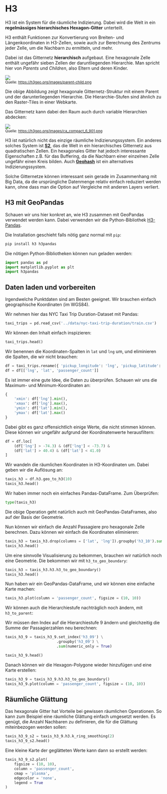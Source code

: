 # H3

H3 ist ein System für die räumliche Indizierung. Dabei wird die Welt in ein **regelmässiges hierarchisches Hexagon-Gitter** unterteilt.

H3 enthält Funktionen zur Konvertierung von Breiten- und Längenkoordinaten in H3-Zellen, sowie auch zur Berechnung des Zentrums jeder Zelle, um die Nachbarn zu ermitteln, und mehr.

Dabei ist das Gitternetz **hierarchisch** aufgebaut. Eine hexagonale Zelle enthält ungefähr sieben Zellen der daruntliegenden Hierarchie. Man spricht hier von *Parents* und *Children*, also Eltern und deren Kinder.

<img src="https://h3geo.org/images/parent-child.png" style="max-width: 500px" /><br />
<small>Quelle: https://h3geo.org/images/parent-child.png</small>

Die obige Abbildung zeigt hexagonale Gitternetz-Struktur mit einem Parent und der darunterliegenden Hierarchie. Die Hierarchie-Stufen sind ähnlich zu den Raster-Tiles in einer Webkarte.

Das Gitternetz kann dabei den Raum auch durch variable Hierarchien abdecken:

<img src="https://h3geo.org/images/ca_compact_6_901.png" style="max-width: 500px" /><br />
<small>Quelle: https://h3geo.org/images/ca_compact_6_901.png</small>

H3 ist natürlich nicht das einzige räumliche Indizierungssystem. Ein anderes solches System ist **[S2](https://s2geometry.io/)**, das die Welt in ein hierarchisches Gitternetz aus quadratischen Zellen. Ein hexagonales Gitter hat jedoch interessante Eigenschaften z.B. für das Buffering, da die Nachbarn einer einzelnen Zelle ungefähr einen Kreis bilden. Auch **[Geohash](https://en.wikipedia.org/wiki/Geohash)** ist ein alternatives Indizierungssystem.

Solche Gitternetze können interessant sein gerade im Zusammenhang mit Big Data, da die ursprüngliche Datenmenge relativ einfach reduziert werden kann, ohne dass man die Option auf Vergleiche mit anderen Layers verliert.

## H3 mit GeoPandas

Schauen wir uns hier konkret an, wie H3 zusammen mit GeoPandas verwendet werden kann. Dabei verwenden wir die Python-Bibliothek [H3-Pandas](http://h3-pandas.readthedocs.io/).

Die Installation geschieht falls nötig ganz normal mit `pip`:

```bash
pip install h3 h3pandas
```

Die nötigen Python-Bibliotheken können nun geladen werden:

```python
import pandas as pd
import matplotlib.pyplot as plt
import h3pandas
```

## Daten laden und vorbereiten

Irgendwelche Punktdaten sind am Besten geeignet. Wir brauchen einfach geographische Koordinaten (im WGS84).

Wir nehmen hier das NYC Taxi Trip Duration-Dataset mit Pandas:

```python
taxi_trips = pd.read_csv('../data/nyc-taxi-trip-duration/train.csv')
```

Wir können den Inhalt einfach inspizieren:

```python
taxi_trips.head()
```

Wir benennen die Koordinaten-Spalten in `lat` und `lng` um, und eliminieren die Spalten, die wir nicht brauchen:


```python
df = taxi_trips.rename({ 'pickup_longitude': 'lng', 'pickup_latitude': 'lat' }, axis = 1)
df = df[['lng', 'lat', 'passenger_count']]
```

Es ist immer eine gute Idee, die Daten zu überprüfen. Schauen wir uns die Maximum- und Minimum-Koordinaten an:

```python
{
    'xmin': df['lng'].min(),
    'xmax': df['lng'].max(),
    'ymin': df['lat'].min(),
    'ymax': df['lat'].max()
}
```

Dabei gibt es  ganz offensichtlich einige Werte, die nicht stimmen können. Diese können wir ungefähr aufgrund der Koordinatenwerte herausfiltern:

```python
df = df.loc[
    (df['lng'] > -74.3) & (df['lng'] < -73.7) & 
    (df['lat'] > 40.4) & (df['lat'] < 41.0)
]
```

Wir wandeln die räumlichen Koordinaten in H3-Koordinaten um. Dabei geben wir die Auflösung an:


```python
taxis_h3 = df.h3.geo_to_h3(10)
taxis_h3.head()
```

Wir haben immer noch ein einfaches Pandas-DataFrame. Zum Überprüfen:

```python
type(taxis_h3)
```

Die obige Operation geht natürlich auch mit GeoPandas-DataFrames, also auf der Basis der Geometrie.

Nun können wir einfach die Anzahl Passagiere pro hexagonale Zelle berechnen. Dazu können wir einfach die Koordinaten eliminieren:


```python
taxis_h3 = taxis_h3.drop(columns = ['lat', 'lng']).groupby('h3_10').sum()
taxis_h3.head()
```

Um eine sinnvolle Visualisierung zu bekommen, brauchen wir natürlich noch eine Geometrie. Die bekommen wir mit `h3_to_geo_boundary`:


```python
taxis_h3 = taxis_h3.h3.h3_to_geo_boundary()
taxis_h3.head()
```

Nun haben wir ein GeoPandas-DataFrame, und wir können eine einfache Karte machen:

```python
taxis_h3.plot(column = 'passenger_count', figsize = (10, 10))
```

Wir können auch die Hierarchiestufe nachträglich noch ändern, mit `h3_to_parent`:


Wir müssen den Index auf die Hierarchiestufe 9 ändern und gleichzeitig die Summe der Passagierzahlen neu berechnen:


```python
taxis_h3_9 = taxis_h3_9.set_index('h3_09') \
                       .groupby('h3_09') \
                       .sum(numeric_only = True)

taxis_h3_9.head()
```


Danach können wir die Hexagon-Polygone wieder hinzufügen und eine Karte erstellen:


```python
taxis_h3_9 = taxis_h3_9.h3.h3_to_geo_boundary()
taxis_h3_9.plot(column = 'passenger_count', figsize = (10, 10))
```


## Räumliche Glättung

Das hexagonale Gitter hat Vorteile bei gewissen räumlichen Operationen. So kann zum Beispiel eine räumliche Glättung einfach umgesetzt werden. Es genügt, die Anzahl Nachbaren zu definieren, die für die Glättung miteinbezogen werden sollen:

```python
taxis_h3_9_s2 = taxis_h3_9.h3.k_ring_smoothing(2)
taxis_h3_9_s2.head()
```

Eine kleine Karte der geglätteten Werte kann dann so erstellt werden:

```python
taxis_h3_9_s2.plot(
    figsize = (10, 10),
    column = 'passenger_count',
    cmap = 'plasma',
    edgecolor = 'none',
    legend = True
)
```
